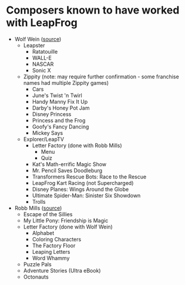 # Composers known to have worked with LeapFrog

- Wolf Wein ([source](https://wolftrackaudio.com/bio/))
  - Leapster
    - Ratatouille
    - WALL-E
    - NASCAR
    - Sonic X
  - Zippity (note: may require further confirmation - some franchise names had multiple Zippity games)
    - Cars
    - June's Twist 'n Twirl
    - Handy Manny Fix It Up
    - Darby's Honey Pot Jam
    - Disney Princess
    - Princess and the Frog
    - Goofy's Fancy Dancing
    - Mickey Says
  - Explorer/LeapTV
    - Letter Factory (done with Robb Mills)
      - Menu
      - Quiz
    - Kat's Math-errific Magic Show
    - Mr. Pencil Saves Doodleburg
    - Transformers Rescue Bots: Race to the Rescue
    - LeapFrog Kart Racing (not Supercharged)
    - Disney Planes: Wings Around the Globe
    - Ultimate Spider-Man: Sinister Six Showdown
    - Trolls
- Robb Mills ([source](https://robb-mills-azci.squarespace.com/leapfrog))
  - Escape of the Sillies
  - My Little Pony: Friendship is Magic
  - Letter Factory (done with Wolf Wein)
    - Alphabet
    - Coloring Characters
    - The Factory Floor
    - Leaping Letters
    - Word Whammy
  - Puzzle Pals
  - Adventure Stories (Ultra eBook)
  - Octonauts
